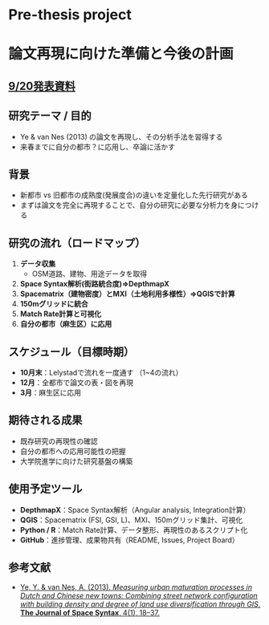 # Pre-thesis project

# 論文再現に向けた準備と今後の計画

## [9/20発表資料](https://docs.google.com/presentation/d/14tDjXKVV8x3G4FB8lVPOgMfdCh0nsy45RVLAvrSj3JE/edit?usp=sharing)

## 研究テーマ / 目的
- Ye & van Nes (2013) の論文を再現し、その分析手法を習得する  
- 来春までに自分の都市？に応用し、卒論に活かす  

## 背景
- 新都市 vs 旧都市の成熟度(発展度合)の違いを定量化した先行研究がある  
- まずは論文を完全に再現することで、自分の研究に必要な分析力を身につける  

## 研究の流れ（ロードマップ）
1. **データ収集**  
   - OSM道路、建物、用途データを取得  
2. **Space Syntax解析(街路統合度)⇒DepthmapX**  
3. **Spacematrix（建物密度）とMXI（土地利用多様性）⇒QGISで計算**  
4. **150mグリッドに統合**  
5. **Match Rate計算と可視化**  
6. **自分の都市（麻生区）に応用**

## スケジュール（目標時期）
- **10月末**：Lelystadで流れを一度通す  （1~4の流れ）
- **12月**：全都市で論文の表・図を再現  
- **3月**：麻生区に応用  

## 期待される成果
- 既存研究の再現性の確認  
- 自分の都市への応用可能性の把握  
- 大学院進学に向けた研究基盤の構築  

## 使用予定ツール
- **DepthmapX**：Space Syntax解析（Angular analysis, Integration計算）  
- **QGIS**：Spacematrix (FSI, GSI, L)、MXI、150mグリッド集計、可視化  
- **Python / R**：Match Rate計算、データ整形、再現性のあるスクリプト化  
- **GitHub**：進捗管理、成果物共有（README, Issues, Project Board）  

## 参考文献
- [Ye, Y. & van Nes, A. (2013). *Measuring urban maturation processes in Dutch and Chinese new towns: Combining street network configuration with building density and degree of land use diversification through GIS.* **The Journal of Space Syntax**, 4(1), 18–37.](http://www.journalofspacesyntax.org/)  

